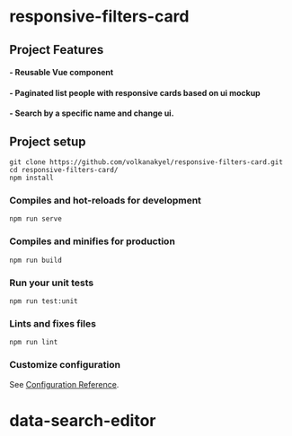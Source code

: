 # responsive-filters-card

## Project Features

#### - Reusable Vue component

#### - Paginated list people with responsive cards based on ui mockup

#### - Search by a specific name and change ui.

## Project setup

```
git clone https://github.com/volkanakyel/responsive-filters-card.git
cd responsive-filters-card/
npm install
```

### Compiles and hot-reloads for development

```
npm run serve
```

### Compiles and minifies for production

```
npm run build
```

### Run your unit tests

```
npm run test:unit
```

### Lints and fixes files

```
npm run lint
```

### Customize configuration

See [Configuration Reference](https://cli.vuejs.org/config/).

# data-search-editor
